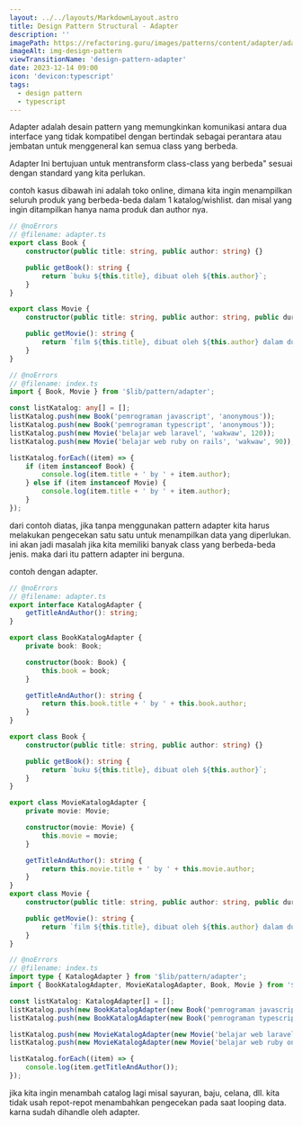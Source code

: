 ```yaml
---
layout: ../../layouts/MarkdownLayout.astro
title: Design Pattern Structural - Adapter
description: ''
imagePath: https://refactoring.guru/images/patterns/content/adapter/adapter-en-2x.png
imageAlt: img-design-pattern
viewTransitionName: 'design-pattern-adapter'
date: 2023-12-14 09:00
icon: 'devicon:typescript'
tags:
  - design pattern
  - typescript
---
```


Adapter adalah desain pattern yang memungkinkan komunikasi antara dua interface yang tidak kompatibel dengan bertindak sebagai perantara atau jembatan untuk menggeneral kan semua class yang berbeda.

Adapter Ini bertujuan untuk mentransform class-class yang berbeda" sesuai dengan standard yang kita perlukan.

contoh kasus dibawah ini adalah toko online, dimana kita ingin menampilkan seluruh produk yang berbeda-beda dalam 1 katalog/wishlist. dan misal yang ingin ditampilkan hanya nama produk dan author nya.

```ts
// @noErrors
// @filename: adapter.ts
export class Book {
	constructor(public title: string, public author: string) {}

	public getBook(): string {
		return `buku ${this.title}, dibuat oleh ${this.author}`;
	}
}

export class Movie {
	constructor(public title: string, public author: string, public duration: number) {}

	public getMovie(): string {
		return `film ${this.title}, dibuat oleh ${this.author} dalam durasi ${this.duration} menit`;
	}
}
```

```ts
// @noErrors
// @filename: index.ts
import { Book, Movie } from '$lib/pattern/adapter';

const listKatalog: any[] = [];
listKatalog.push(new Book('pemrograman javascript', 'anonymous'));
listKatalog.push(new Book('pemrograman typescript', 'anonymous'));
listKatalog.push(new Movie('belajar web laravel', 'wakwaw', 120));
listKatalog.push(new Movie('belajar web ruby on rails', 'wakwaw', 90));

listKatalog.forEach((item) => {
	if (item instanceof Book) {
		console.log(item.title + ' by ' + item.author);
	} else if (item instanceof Movie) {
		console.log(item.title + ' by ' + item.author);
	}
});
```

dari contoh diatas, jika tanpa menggunakan pattern adapter kita harus melakukan pengecekan satu satu untuk menampilkan data yang diperlukan. ini akan jadi masalah jika kita memiliki banyak class yang berbeda-beda jenis. maka dari itu pattern adapter ini berguna.

contoh dengan adapter.

```ts
// @noErrors
// @filename: adapter.ts
export interface KatalogAdapter {
	getTitleAndAuthor(): string;
}

export class BookKatalogAdapter {
	private book: Book;

	constructor(book: Book) {
		this.book = book;
	}

	getTitleAndAuthor(): string {
		return this.book.title + ' by ' + this.book.author;
	}
}

export class Book {
	constructor(public title: string, public author: string) {}

	public getBook(): string {
		return `buku ${this.title}, dibuat oleh ${this.author}`;
	}
}

export class MovieKatalogAdapter {
	private movie: Movie;

	constructor(movie: Movie) {
		this.movie = movie;
	}

	getTitleAndAuthor(): string {
		return this.movie.title + ' by ' + this.movie.author;
	}
}
export class Movie {
	constructor(public title: string, public author: string, public duration: number) {}

	public getMovie(): string {
		return `film ${this.title}, dibuat oleh ${this.author} dalam durasi ${this.duration} menit`;
	}
}
```

```ts
// @noErrors
// @filename: index.ts
import type { KatalogAdapter } from '$lib/pattern/adapter';
import { BookKatalogAdapter, MovieKatalogAdapter, Book, Movie } from '$lib/pattern/adapter';

const listKatalog: KatalogAdapter[] = [];
listKatalog.push(new BookKatalogAdapter(new Book('pemrograman javascript', 'anonymous')));
listKatalog.push(new BookKatalogAdapter(new Book('pemrograman typescript', 'anonymous')));

listKatalog.push(new MovieKatalogAdapter(new Movie('belajar web laravel', 'wakwaw', 120)));
listKatalog.push(new MovieKatalogAdapter(new Movie('belajar web ruby on rails', 'wakwaw', 90)));

listKatalog.forEach((item) => {
	console.log(item.getTitleAndAuthor());
});
```

jika kita ingin menambah catalog lagi misal sayuran, baju, celana, dll. kita tidak usah repot-repot menambahkan pengecekan pada saat looping data. karna sudah dihandle oleh adapter.
